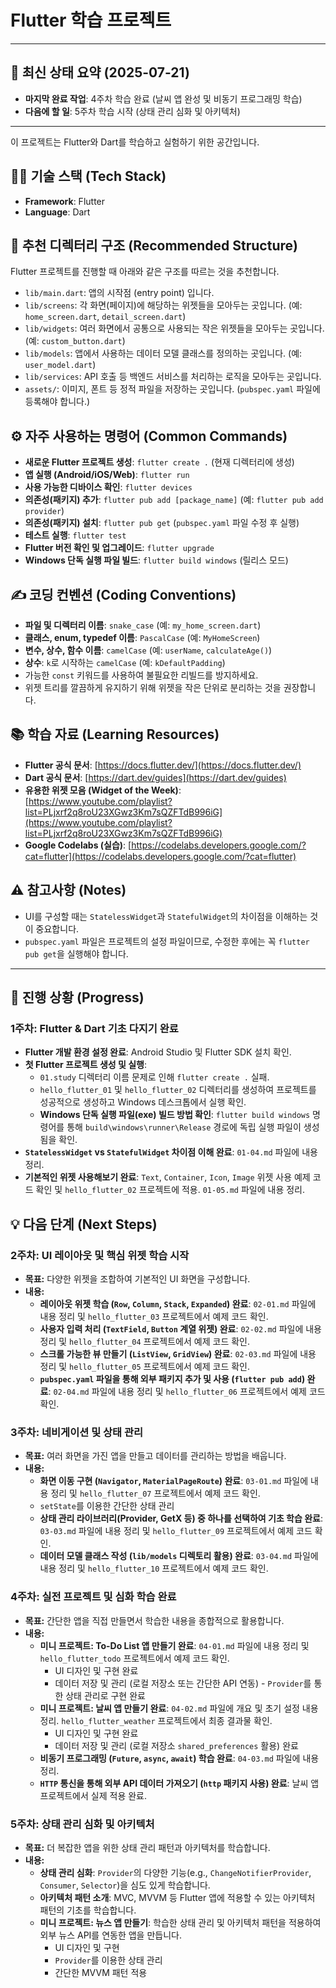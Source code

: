# Flutter 학습 프로젝트

---

## 📌 최신 상태 요약 (2025-07-21)

- **마지막 완료 작업**: 4주차 학습 완료 (날씨 앱 완성 및 비동기 프로그래밍 학습)
- **다음에 할 일**: 5주차 학습 시작 (상태 관리 심화 및 아키텍처)

---

이 프로젝트는 Flutter와 Dart를 학습하고 실험하기 위한 공간입니다.

## 🧑‍💻 기술 스택 (Tech Stack)

- **Framework**: Flutter
- **Language**: Dart

## 📂 추천 디렉터리 구조 (Recommended Structure)

Flutter 프로젝트를 진행할 때 아래와 같은 구조를 따르는 것을 추천합니다.

- `lib/main.dart`: 앱의 시작점 (entry point) 입니다.
- `lib/screens`: 각 화면(페이지)에 해당하는 위젯들을 모아두는 곳입니다. (예: `home_screen.dart`, `detail_screen.dart`)
- `lib/widgets`: 여러 화면에서 공통으로 사용되는 작은 위젯들을 모아두는 곳입니다. (예: `custom_button.dart`)
- `lib/models`: 앱에서 사용하는 데이터 모델 클래스를 정의하는 곳입니다. (예: `user_model.dart`)
- `lib/services`: API 호출 등 백엔드 서비스를 처리하는 로직을 모아두는 곳입니다.
- `assets/`: 이미지, 폰트 등 정적 파일을 저장하는 곳입니다. (`pubspec.yaml` 파일에 등록해야 합니다.)

## ⚙️ 자주 사용하는 명령어 (Common Commands)

- **새로운 Flutter 프로젝트 생성**: `flutter create .` (현재 디렉터리에 생성)
- **앱 실행 (Android/iOS/Web)**: `flutter run`
- **사용 가능한 디바이스 확인**: `flutter devices`
- **의존성(패키지) 추가**: `flutter pub add [package_name]` (예: `flutter pub add provider`)
- **의존성(패키지) 설치**: `flutter pub get` (`pubspec.yaml` 파일 수정 후 실행)
- **테스트 실행**: `flutter test`
- **Flutter 버전 확인 및 업그레이드**: `flutter upgrade`
- **Windows 단독 실행 파일 빌드**: `flutter build windows` (릴리스 모드)

## ✍️ 코딩 컨벤션 (Coding Conventions)

- **파일 및 디렉터리 이름**: `snake_case` (예: `my_home_screen.dart`)
- **클래스, enum, typedef 이름**: `PascalCase` (예: `MyHomeScreen`)
- **변수, 상수, 함수 이름**: `camelCase` (예: `userName`, `calculateAge()`)
- **상수**: `k`로 시작하는 `camelCase` (예: `kDefaultPadding`)
- 가능한 `const` 키워드를 사용하여 불필요한 리빌드를 방지하세요.
- 위젯 트리를 깔끔하게 유지하기 위해 위젯을 작은 단위로 분리하는 것을 권장합니다.

## 📚 학습 자료 (Learning Resources)

- **Flutter 공식 문서**: [https://docs.flutter.dev/](https://docs.flutter.dev/)
- **Dart 공식 문서**: [https://dart.dev/guides](https://dart.dev/guides)
- **유용한 위젯 모음 (Widget of the Week)**: [https://www.youtube.com/playlist?list=PLjxrf2q8roU23XGwz3Km7sQZFTdB996iG](https://www.youtube.com/playlist?list=PLjxrf2q8roU23XGwz3Km7sQZFTdB996iG)
- **Google Codelabs (실습)**: [https://codelabs.developers.google.com/?cat=flutter](https://codelabs.developers.google.com/?cat=flutter)

## ⚠️ 참고사항 (Notes)

- UI를 구성할 때는 `StatelessWidget`과 `StatefulWidget`의 차이점을 이해하는 것이 중요합니다.
- `pubspec.yaml` 파일은 프로젝트의 설정 파일이므로, 수정한 후에는 꼭 `flutter pub get`을 실행해야 합니다.

---

## 🚀 진행 상황 (Progress)

### 1주차: Flutter & Dart 기초 다지기 완료

- **Flutter 개발 환경 설정 완료**: Android Studio 및 Flutter SDK 설치 확인.
- **첫 Flutter 프로젝트 생성 및 실행**:
    - `01.study` 디렉터리 이름 문제로 인해 `flutter create .` 실패.
    - `hello_flutter_01` 및 `hello_flutter_02` 디렉터리를 생성하여 프로젝트를 성공적으로 생성하고 Windows 데스크톱에서 실행 확인.
    - **Windows 단독 실행 파일(exe) 빌드 방법 확인**: `flutter build windows` 명령어를 통해 `build\windows\runner\Release` 경로에 독립 실행 파일이 생성됨을 확인.
- **`StatelessWidget` vs `StatefulWidget` 차이점 이해 완료**: `01-04.md` 파일에 내용 정리.
- **기본적인 위젯 사용해보기 완료**: `Text`, `Container`, `Icon`, `Image` 위젯 사용 예제 코드 확인 및 `hello_flutter_02` 프로젝트에 적용. `01-05.md` 파일에 내용 정리.

## 💡 다음 단계 (Next Steps)

### 2주차: UI 레이아웃 및 핵심 위젯 학습 시작

- **목표:** 다양한 위젯을 조합하여 기본적인 UI 화면을 구성합니다.
- **내용:**
  - **레이아웃 위젯 학습 (`Row`, `Column`, `Stack`, `Expanded`) 완료**: `02-01.md` 파일에 내용 정리 및 `hello_flutter_03` 프로젝트에서 예제 코드 확인.
  - **사용자 입력 처리 (`TextField`, `Button` 계열 위젯) 완료**: `02-02.md` 파일에 내용 정리 및 `hello_flutter_04` 프로젝트에서 예제 코드 확인.
  - **스크롤 가능한 뷰 만들기 (`ListView`, `GridView`) 완료**: `02-03.md` 파일에 내용 정리 및 `hello_flutter_05` 프로젝트에서 예제 코드 확인.
  - **`pubspec.yaml` 파일을 통해 외부 패키지 추가 및 사용 (`flutter pub add`) 완료**: `02-04.md` 파일에 내용 정리 및 `hello_flutter_06` 프로젝트에서 예제 코드 확인.

### 3주차: 네비게이션 및 상태 관리

- **목표:** 여러 화면을 가진 앱을 만들고 데이터를 관리하는 방법을 배웁니다.
- **내용:**
  - **화면 이동 구현 (`Navigator`, `MaterialPageRoute`) 완료**: `03-01.md` 파일에 내용 정리 및 `hello_flutter_07` 프로젝트에서 예제 코드 확인.
  - `setState`를 이용한 간단한 상태 관리
  - **상태 관리 라이브러리(Provider, GetX 등) 중 하나를 선택하여 기초 학습 완료**: `03-03.md` 파일에 내용 정리 및 `hello_flutter_09` 프로젝트에서 예제 코드 확인.
  - **데이터 모델 클래스 작성 (`lib/models` 디렉토리 활용) 완료**: `03-04.md` 파일에 내용 정리 및 `hello_flutter_10` 프로젝트에서 예제 코드 확인.

### 4주차: 실전 프로젝트 및 심화 학습 완료

- **목표:** 간단한 앱을 직접 만들면서 학습한 내용을 종합적으로 활용합니다.
- **내용:**
  - **미니 프로젝트: To-Do List 앱 만들기 완료**: `04-01.md` 파일에 내용 정리 및 `hello_flutter_todo` 프로젝트에서 예제 코드 확인.
    - UI 디자인 및 구현 완료
    - 데이터 저장 및 관리 (로컬 저장소 또는 간단한 API 연동) - `Provider`를 통한 상태 관리로 구현 완료
  - **미니 프로젝트: 날씨 앱 만들기 완료**: `04-02.md` 파일에 개요 및 초기 설정 내용 정리. `hello_flutter_weather` 프로젝트에서 최종 결과물 확인.
    - UI 디자인 및 구현 완료
    - 데이터 저장 및 관리 (로컬 저장소 `shared_preferences` 활용) 완료
  - **비동기 프로그래밍 (`Future`, `async`, `await`) 학습 완료**: `04-03.md` 파일에 내용 정리.
  - **`HTTP` 통신을 통해 외부 API 데이터 가져오기 (`http` 패키지 사용) 완료**: 날씨 앱 프로젝트에서 실제 적용 완료.

### 5주차: 상태 관리 심화 및 아키텍처

- **목표:** 더 복잡한 앱을 위한 상태 관리 패턴과 아키텍처를 학습합니다.
- **내용:**
  - **상태 관리 심화**: `Provider`의 다양한 기능(e.g., `ChangeNotifierProvider`, `Consumer`, `Selector`)을 심도 있게 학습합니다.
  - **아키텍처 패턴 소개**: MVC, MVVM 등 Flutter 앱에 적용할 수 있는 아키텍처 패턴의 기초를 학습합니다.
  - **미니 프로젝트: 뉴스 앱 만들기**: 학습한 상태 관리 및 아키텍처 패턴을 적용하여 외부 뉴스 API를 연동한 앱을 만듭니다.
    - UI 디자인 및 구현
    - `Provider`를 이용한 상태 관리
    - 간단한 MVVM 패턴 적용
